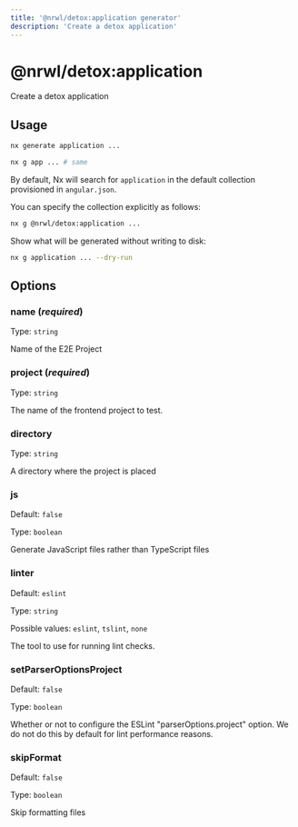```yaml
---
title: '@nrwl/detox:application generator'
description: 'Create a detox application'
---
```


# @nrwl/detox:application

Create a detox application

## Usage

```bash
nx generate application ...
```

```bash
nx g app ... # same
```

By default, Nx will search for `application` in the default collection provisioned in `angular.json`.

You can specify the collection explicitly as follows:

```bash
nx g @nrwl/detox:application ...
```

Show what will be generated without writing to disk:

```bash
nx g application ... --dry-run
```

## Options

### name (_**required**_)

Type: `string`

Name of the E2E Project

### project (_**required**_)

Type: `string`

The name of the frontend project to test.

### directory

Type: `string`

A directory where the project is placed

### js

Default: `false`

Type: `boolean`

Generate JavaScript files rather than TypeScript files

### linter

Default: `eslint`

Type: `string`

Possible values: `eslint`, `tslint`, `none`

The tool to use for running lint checks.

### setParserOptionsProject

Default: `false`

Type: `boolean`

Whether or not to configure the ESLint "parserOptions.project" option. We do not do this by default for lint performance reasons.

### skipFormat

Default: `false`

Type: `boolean`

Skip formatting files
